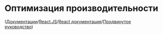 # Оптимизация производительности

([Документации](../../../Readme.md)/[React.JS](../../Readme__react.md)/[React документация](../../docs.md)/[Продвинутое руководство](../advanced_guides.md))